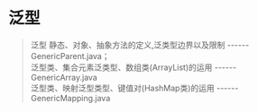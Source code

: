 # 泛型
> 泛型 静态、对象、抽象方法的定义,泛类型边界以及限制 ------ GenericParent.java；
<br /> 泛型类、集合元素泛类型、数组类(ArrayList)的运用 ------ GenericArray.java
<br /> 泛型类、映射泛型类型、键值对(HashMap类)的运用 ------ GenericMapping.java